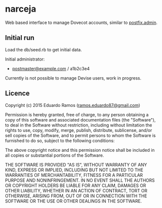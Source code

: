 # narceja

Web based interface to manage Dovecot accounts, similar to [postfix.admin](http://postfixadmin.sourceforge.net/).

## Initial run

Load the db/seed.rb to get initial data.

Initial administrator:
* postmaster@example.com / a1b2c3e4

Currently is not possible to manage Devise users, work in progress.

## Licence

Copyright (c) 2015 Eduardo Ramos (ramos.eduardo87@gmail.com)

Permission is hereby granted, free of charge, to any person obtaining a copy of this software and associated documentation files (the "Software"), to deal in the Software without restriction, including without limitation the rights to use, copy, modify, merge, publish, distribute, sublicense, and/or sell copies of the Software, and to permit persons to whom the Software is furnished to do so, subject to the following conditions:

The above copyright notice and this permission notice shall be included in all copies or substantial portions of the Software.

THE SOFTWARE IS PROVIDED "AS IS", WITHOUT WARRANTY OF ANY KIND, EXPRESS OR IMPLIED, INCLUDING BUT NOT LIMITED TO THE WARRANTIES OF MERCHANTABILITY, FITNESS FOR A PARTICULAR PURPOSE AND NONINFRINGEMENT. IN NO EVENT SHALL THE AUTHORS OR COPYRIGHT HOLDERS BE LIABLE FOR ANY CLAIM, DAMAGES OR OTHER LIABILITY, WHETHER IN AN ACTION OF CONTRACT, TORT OR OTHERWISE, ARISING FROM, OUT OF OR IN CONNECTION WITH THE SOFTWARE OR THE USE OR OTHER DEALINGS IN THE SOFTWARE.
